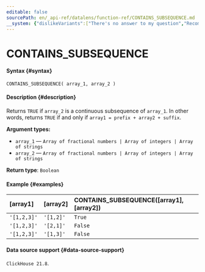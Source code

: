 ```yaml
---
editable: false
sourcePath: en/_api-ref/datalens/function-ref/CONTAINS_SUBSEQUENCE.md
__system: {"dislikeVariants":["There's no answer to my question","Recommendations aren't helpful","Content does not match the title","Other"]}
---
```


# CONTAINS_SUBSEQUENCE



#### Syntax {#syntax}


```
CONTAINS_SUBSEQUENCE( array_1, array_2 )
```

#### Description {#description}
Returns `TRUE` if `array_2` is a continuous subsequence of `array_1`. In other words, returns `TRUE` if and only if `array1 = prefix + array2 + suffix`.

**Argument types:**
- `array_1` — `Array of fractional numbers | Array of integers | Array of strings`
- `array_2` — `Array of fractional numbers | Array of integers | Array of strings`


**Return type**: `Boolean`

#### Example {#examples}



| **[array1]**   | **[array2]**   | **CONTAINS_SUBSEQUENCE([array1], [array2])**   |
|:---------------|:---------------|:-----------------------------------------------|
| `'[1,2,3]'`    | `'[1,2]'`      | `True`                                         |
| `'[1,2,3]'`    | `'[2,1]'`      | `False`                                        |
| `'[1,2,3]'`    | `'[1,3]'`      | `False`                                        |




#### Data source support {#data-source-support}

`ClickHouse 21.8`.
